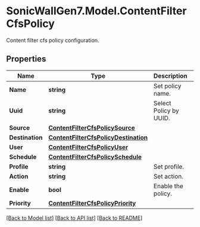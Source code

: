# SonicWallGen7.Model.ContentFilterCfsPolicy
Content filter cfs policy configuration.

## Properties

Name | Type | Description | Notes
------------ | ------------- | ------------- | -------------
**Name** | **string** | Set policy name. | 
**Uuid** | **string** | Select Policy by UUID. | [optional] [readonly] 
**Source** | [**ContentFilterCfsPolicySource**](ContentFilterCfsPolicySource.md) |  | [optional] 
**Destination** | [**ContentFilterCfsPolicyDestination**](ContentFilterCfsPolicyDestination.md) |  | [optional] 
**User** | [**ContentFilterCfsPolicyUser**](ContentFilterCfsPolicyUser.md) |  | [optional] 
**Schedule** | [**ContentFilterCfsPolicySchedule**](ContentFilterCfsPolicySchedule.md) |  | [optional] 
**Profile** | **string** | Set profile. | [optional] 
**Action** | **string** | Set action. | [optional] 
**Enable** | **bool** | Enable the policy. | [optional] 
**Priority** | [**ContentFilterCfsPolicyPriority**](ContentFilterCfsPolicyPriority.md) |  | [optional] 

[[Back to Model list]](../README.md#documentation-for-models) [[Back to API list]](../README.md#documentation-for-api-endpoints) [[Back to README]](../README.md)

